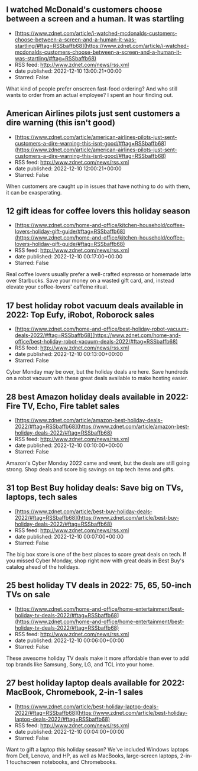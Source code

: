 ## I watched McDonald's customers choose between a screen and a human. It was startling
 - [https://www.zdnet.com/article/i-watched-mcdonalds-customers-choose-between-a-screen-and-a-human-it-was-startling/#ftag=RSSbaffb68](https://www.zdnet.com/article/i-watched-mcdonalds-customers-choose-between-a-screen-and-a-human-it-was-startling/#ftag=RSSbaffb68)
 - RSS feed: http://www.zdnet.com/news/rss.xml
 - date published: 2022-12-10 13:00:21+00:00
 - Starred: False

What kind of people prefer onscreen fast-food ordering? And who still wants to order from an actual employee? I spent an hour finding out.

## American Airlines pilots just sent customers a dire warning (this isn't good)
 - [https://www.zdnet.com/article/american-airlines-pilots-just-sent-customers-a-dire-warning-this-isnt-good/#ftag=RSSbaffb68](https://www.zdnet.com/article/american-airlines-pilots-just-sent-customers-a-dire-warning-this-isnt-good/#ftag=RSSbaffb68)
 - RSS feed: http://www.zdnet.com/news/rss.xml
 - date published: 2022-12-10 12:00:21+00:00
 - Starred: False

When customers are caught up in issues that have nothing to do with them, it can be exasperating.

## 12 gift ideas for coffee lovers this holiday season
 - [https://www.zdnet.com/home-and-office/kitchen-household/coffee-lovers-holiday-gift-guide/#ftag=RSSbaffb68](https://www.zdnet.com/home-and-office/kitchen-household/coffee-lovers-holiday-gift-guide/#ftag=RSSbaffb68)
 - RSS feed: http://www.zdnet.com/news/rss.xml
 - date published: 2022-12-10 00:17:00+00:00
 - Starred: False

Real coffee lovers usually prefer a well-crafted espresso or homemade latte over Starbucks. Save your money on a wasted gift card, and, instead elevate your coffee-lovers' caffeine ritual.

## 17 best holiday robot vacuum deals available in 2022: Top Eufy, iRobot, Roborock sales
 - [https://www.zdnet.com/home-and-office/best-holiday-robot-vacuum-deals-2022/#ftag=RSSbaffb68](https://www.zdnet.com/home-and-office/best-holiday-robot-vacuum-deals-2022/#ftag=RSSbaffb68)
 - RSS feed: http://www.zdnet.com/news/rss.xml
 - date published: 2022-12-10 00:13:00+00:00
 - Starred: False

Cyber Monday may be over, but the holiday deals are here. Save hundreds on a robot vacuum with these great deals available to make hosting easier.

## 28 best Amazon holiday deals available in 2022: Fire TV, Echo, Fire tablet sales
 - [https://www.zdnet.com/article/amazon-best-holiday-deals-2022/#ftag=RSSbaffb68](https://www.zdnet.com/article/amazon-best-holiday-deals-2022/#ftag=RSSbaffb68)
 - RSS feed: http://www.zdnet.com/news/rss.xml
 - date published: 2022-12-10 00:10:00+00:00
 - Starred: False

Amazon's Cyber Monday 2022 came and went, but the deals are still going strong. Shop deals and score big savings on top tech items and gifts.

## 31 top Best Buy holiday deals: Save big on TVs, laptops, tech sales
 - [https://www.zdnet.com/article/best-buy-holiday-deals-2022/#ftag=RSSbaffb68](https://www.zdnet.com/article/best-buy-holiday-deals-2022/#ftag=RSSbaffb68)
 - RSS feed: http://www.zdnet.com/news/rss.xml
 - date published: 2022-12-10 00:07:00+00:00
 - Starred: False

The big box store is one of the best places to score great deals on tech. If you missed Cyber Monday, shop right now with great deals in Best Buy's catalog ahead of the holidays.

## 25 best holiday TV deals in 2022: 75, 65, 50-inch TVs on sale
 - [https://www.zdnet.com/home-and-office/home-entertainment/best-holiday-tv-deals-2022/#ftag=RSSbaffb68](https://www.zdnet.com/home-and-office/home-entertainment/best-holiday-tv-deals-2022/#ftag=RSSbaffb68)
 - RSS feed: http://www.zdnet.com/news/rss.xml
 - date published: 2022-12-10 00:06:00+00:00
 - Starred: False

These awesome holiday TV deals make it more affordable than ever to add top brands like Samsung, Sony, LG, and TCL into your home.

## 27 best holiday laptop deals available for 2022: MacBook, Chromebook, 2-in-1 sales
 - [https://www.zdnet.com/article/best-holiday-laptop-deals-2022/#ftag=RSSbaffb68](https://www.zdnet.com/article/best-holiday-laptop-deals-2022/#ftag=RSSbaffb68)
 - RSS feed: http://www.zdnet.com/news/rss.xml
 - date published: 2022-12-10 00:04:00+00:00
 - Starred: False

Want to gift a laptop this holiday season? We've included Windows laptops from Dell, Lenovo, and HP, as well as MacBooks, large-screen laptops, 2-in-1 touchscreen notebooks, and Chromebooks.
